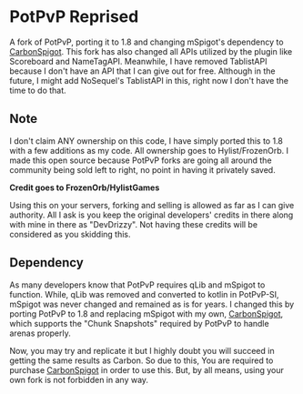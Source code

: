 # PotPvP Reprised

A fork of PotPvP, porting it to 1.8 and changing mSpigot's dependency to [CarbonSpigot](https://polymart.org/resource/1-8-carbonspigot.1341).
This fork has also changed all APIs utilized by the plugin like Scoreboard and NameTagAPI.
Meanwhile, I have removed TablistAPI because I don't have an API that I can give out for free.
Although in the future, I might add NoSequel's TablistAPI in this, right now I don't have the time to do that.

## Note
I don't claim ANY ownership on this code, I have simply ported this to 1.8 with a few additions as my code.
All ownership goes to Hylist/FrozenOrb. I made this open source because PotPvP forks are going all around the community
being sold left to right, no point in having it privately saved.

**Credit goes to FrozenOrb/HylistGames**

Using this on your servers, forking and selling is allowed as far as I can give authority. All I ask is you keep the original developers' credits in there along with mine in there as "DevDrizzy". Not having these credits will be considered as you skidding this.

## Dependency
As many developers know that PotPvP requires qLib and mSpigot to function. While, qLib was removed and converted to kotlin in PotPvP-SI, mSpigot was never changed and remained as is for years. I changed this by porting PotPvP to 1.8 and replacing mSpigot with my own, [CarbonSpigot](https://polymart.org/resource/1-8-carbonspigot.1341), which supports the "Chunk Snapshots" required by PotPvP to handle arenas properly.

Now, you may try and replicate it but I highly doubt you will succeed in getting the same results as Carbon. So due to this, You are required to purchase [CarbonSpigot](https://polymart.org/resource/1-8-carbonspigot.1341) in order to use this. But, by all means, using your own fork is not forbidden in any way.
